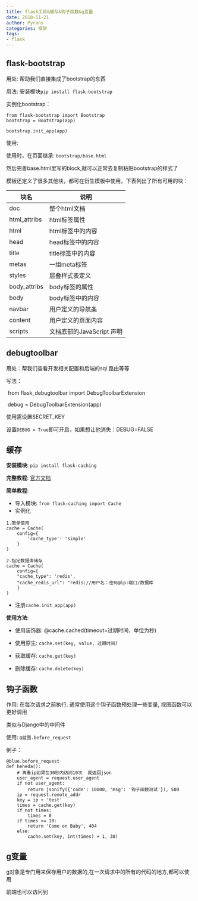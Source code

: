 ```yaml
---
title: flask工具&缓存&钩子函数&g变量
date: 2018-11-21
author: Pyrans
categories: 框架
tags:
- flask
---
```




## flask-bootstrap

用处: 帮助我们直接集成了bootstrap的东西

用法: 安装模块`pip install flask-bootstrap`

实例化bootstrap：

~~~
from flask-bootstrap import Bootstrap
bootstrap = Bootstrap(app)

bootstrap.init_app(app)
~~~

使用: 

使用时，在页面继承: `bootstrap/base.html`

然后完善base.html里写的block,就可以正常去复制粘贴bootstrap的样式了

模板还定义了很多其他块，都可在衍生模板中使用，下表列出了所有可用的块：

| 块名         | 说明                      |
| ------------ | ------------------------- |
| doc          | 整个html文档              |
| html_attribs | html标签属性              |
| html         | html标签中的内容          |
| head         | head标签中的内容          |
| title        | title标签中的内容         |
| metas        | 一组meta标签              |
| styles       | 层叠样式表定义            |
| body_attribs | body标签的属性            |
| body         | body标签中的内容          |
| navbar       | 用户定义的导航条          |
| content      | 用户定义的页面内容        |
| scripts      | 文档底部的JavaScript 声明 |

## debugtoolbar

用处：帮我们查看开发相关配置和后端的sql 路由等等

 写法：

​	from flask_debugtoolbar import DebugToolbarExtension

​	debug = DebugToolbarExtension(app)

使用需设置SECRET_KEY

设置`DEBUG = True`即可开启，如果想让他消失：DEBUG=FALSE

## 缓存

**安装模块**: `pip install flask-caching`

**完整教程**: <a href='https://pythonhosted.org/Flask-Caching/' target='_block'>官方文档</a>

**简单教程**: 

* 导入模块: `from flask-caching import Cache`
* 实例化

~~~
1.简单使用
cache = Cache(
	config={
        'cache_type': 'simple'
	}
)

2.指定数据库储存
cache = Cache(
	config={
	"cache_type": 'redis',
    "cache_redis_url": "redis://用户名：密码@ip:端口/数据库
	}
) 
~~~

* 注册`cache.init_app(app)`

**使用方法**:

* 使用装饰器: @cache.cached(timeout=过期时间，单位为秒)
* 使用原生: `cache.set(key, value, 过期时间)`

* 获取缓存: `cache.get(key)`
* 删除缓存: `cache.delete(key)`

## 钩子函数

作用:  在每次请求之前执行. 通常使用这个钩子函数预处理一些变量, 视图函数可以更好调用

类似与Django中的中间件

使用:  `@蓝图.before_request`

例子：

~~~
@blue.before_request
def heheda():
    # 再看ip如果在30秒内访问10次  就返回json
    user_agent = request.user_agent
    if not user_agent:
        return jsonify({'code': 10000, 'msg': '钩子函数测试'}), 500
    ip = request.remote_addr
    key = ip + 'test'
    times = cache.get(key)
    if not times:
        times = 0
    if times >= 10:
        return 'Come on Baby', 404
    else:
        cache.set(key, int(times) + 1, 30)
~~~

## g变量

g对象是专门用来保存用户的数据的,在一次请求中的所有的代码的地方,都可以使用

前端也可以访问到
